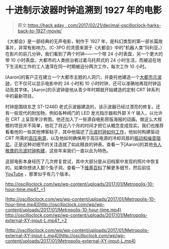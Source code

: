 # 十进制示波器时钟追溯到 1927 年的电影

> 原文:[https://hack aday . com/2017/02/21/decimal-oscilloclock-harks-back-to-1927-movie/](https://hackaday.com/2017/02/21/decimal-oscilloclock-harks-back-to-1927-movie/)

《大都会》是一部经典的无声电影，制作于 1927 年，是科幻类型的第一部长篇故事片，非常有影响力。(C-3PO 的灵感来源于《大都会》中的“机器人类”玛利亚。)在影片的前几分钟，我们看到了两个时钟——一个带 24 小时表盘，另一个更大的带 10 小时表盘。大都市的人类统治者过着乌托邦式的 24 小时生活，而被迫在地下生活和工作的工人渣滓在同一时期被迫分两次工作，每次工作 10 小时。

[Aaron]的客户正在建立一个大都市主题的人洞穴，并委托他建造一个[大都市示波钟](http://oscilloclock.com/archives/3327)，它不仅可以显示电影中的 24 小时和 10 小时时钟，还可以准确地再现时钟运动及其字体。[Aaron]的示波钟是他从青少年时期就开始建造的定制 CRT 钟系列中的最新项目。

时钟是围绕东芝 ST-1248D 老式示波器建造的，该示波器已经过漂亮的修复。还有一些现代的附加物，例如各种阀门的 LED 发光指示器和外部 X-Y 输入，以允许在 CRT 上呈现李沙育图。他还加入了一些源自电影原版海报的动画。做这么大规模的项目并不简单，他花了将近八个月的时间才把它从概念变成现实。我们也推荐看看他的一些其他博客帖子，其中他描述了[示波时钟如何工作](http://oscilloclock.com/archives/333)，他如何构建驱动 CRT 所需的[高压电源](http://oscilloclock.com/archives/329)，以及他如何确保用于高压电源的冷却风扇的[振动和噪音阻尼](http://oscilloclock.com/archives/3352)。正是这种对细节的关注造就了如此精良的钟表。查看一下[Aaron]的其他[令人敬畏的示波时钟构建](https://hackaday.com/?s=oscilloclock)，这些年来我们一直以此为特色。

这部电影本身经历了几次修复尝试，其中大部分是从旧档案中发现的照片中恢复的。如果你想进入那个兔子洞，查看一下[维基百科](https://en.wikipedia.org/wiki/Metropolis_(1927_film))了解更多细节，然后前往 [YouTube](https://www.youtube.com/results?search_query=Metropolis+%281927%29+Fritz+Lang) ，那里似乎有几个版本。

 <http://oscilloclock.com/wp/wp-content/uploads/2017/01/Metropolis-10-hour-time.mp4?_=1>

[http://oscilloclock.com/wp/wp-content/uploads/2017/01/Metropolis-10-hour-time.mp4](http://oscilloclock.com/wp/wp-content/uploads/2017/01/Metropolis-10-hour-time.mp4) <http://oscilloclock.com/wp/wp-content/uploads/2017/01/Metropolis-external-XY-input-L.mp4?_=2>

[http://oscilloclock.com/wp/wp-content/uploads/2017/01/Metropolis-external-XY-input-L.mp4](http://oscilloclock.com/wp/wp-content/uploads/2017/01/Metropolis-external-XY-input-L.mp4)